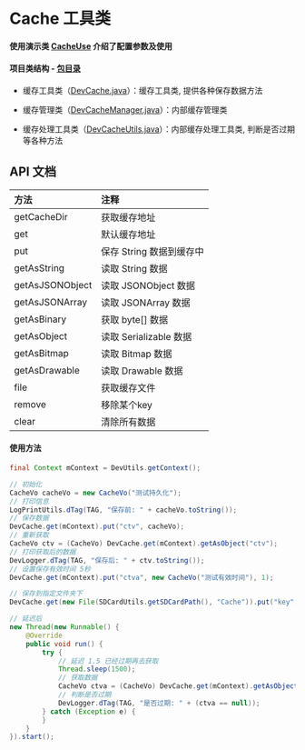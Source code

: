 # Cache 工具类

#### 使用演示类 [CacheUse](https://github.com/afkT/DevUtils/blob/master/app/src/main/java/com/dev/utils/cache/CacheUse.java) 介绍了配置参数及使用

#### 项目类结构 - [包目录](https://github.com/afkT/DevUtils/tree/master/lib/DevApp/src/main/java/dev/utils/app/cache)

* 缓存工具类（[DevCache.java](https://github.com/afkT/DevUtils/blob/master/lib/DevApp/src/main/java/dev/utils/app/cache/DevCache.java)）：缓存工具类, 提供各种保存数据方法

* 缓存管理类（[DevCacheManager.java](https://github.com/afkT/DevUtils/blob/master/lib/DevApp/src/main/java/dev/utils/app/cache/DevCacheManager.java)）：内部缓存管理类

* 缓存处理工具类（[DevCacheUtils.java](https://github.com/afkT/DevUtils/blob/master/lib/DevApp/src/main/java/dev/utils/app/cache/DevCacheUtils.java)）：内部缓存处理工具类, 判断是否过期等各种方法

## API 文档

| 方法 | 注释 |
| :- | :- |
| getCacheDir | 获取缓存地址 |
| get | 默认缓存地址 |
| put | 保存 String 数据到缓存中 |
| getAsString | 读取 String 数据 |
| getAsJSONObject | 读取 JSONObject 数据 |
| getAsJSONArray | 读取 JSONArray 数据 |
| getAsBinary | 获取 byte[] 数据 |
| getAsObject | 读取 Serializable 数据 |
| getAsBitmap | 读取 Bitmap 数据 |
| getAsDrawable | 读取 Drawable 数据 |
| file | 获取缓存文件 |
| remove | 移除某个key |
| clear | 清除所有数据 |

#### 使用方法
```java
final Context mContext = DevUtils.getContext();

// 初始化
CacheVo cacheVo = new CacheVo("测试持久化");
// 打印信息
LogPrintUtils.dTag(TAG, "保存前: " + cacheVo.toString());
// 保存数据
DevCache.get(mContext).put("ctv", cacheVo);
// 重新获取
CacheVo ctv = (CacheVo) DevCache.get(mContext).getAsObject("ctv");
// 打印获取后的数据
DevLogger.dTag(TAG, "保存后: " + ctv.toString());
// 设置保存有效时间 5秒
DevCache.get(mContext).put("ctva", new CacheVo("测试有效时间"), 1);

// 保存到指定文件夹下
DevCache.get(new File(SDCardUtils.getSDCardPath(), "Cache")).put("key", "保存数据");

// 延迟后
new Thread(new Runnable() {
    @Override
    public void run() {
        try {
            // 延迟 1.5 已经过期再去获取
            Thread.sleep(1500);
            // 获取数据
            CacheVo ctva = (CacheVo) DevCache.get(mContext).getAsObject("ctva");
            // 判断是否过期
            DevLogger.dTag(TAG, "是否过期: " + (ctva == null));
        } catch (Exception e) {
        }
    }
}).start();
```